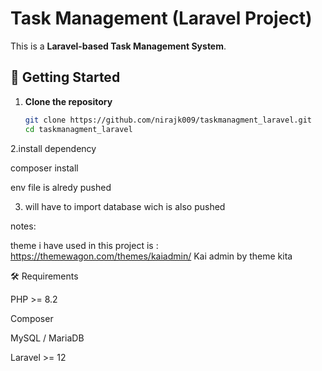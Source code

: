# Task Management (Laravel Project)

This is a **Laravel-based Task Management System**.

## 🚀 Getting Started

1. **Clone the repository**
   ```bash
   git clone https://github.com/nirajk009/taskmanagment_laravel.git
   cd taskmanagment_laravel
2.install dependency

composer install

env file is alredy pushed 

3. will have to import database wich is also pushed 

notes:

theme i have used in this project is : https://themewagon.com/themes/kaiadmin/
Kai admin by theme kita


🛠 Requirements

PHP >= 8.2

Composer

MySQL / MariaDB

Laravel >= 12

